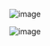 ![image](https://github.com/user-attachments/assets/06e21fbf-868c-46a9-94f7-d594cbeda7e2)



![image](https://github.com/user-attachments/assets/8619c57e-6242-4515-9587-b0aa9b7870f1)
